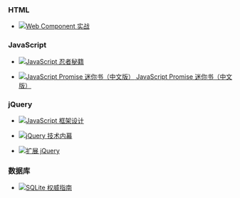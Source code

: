 ### HTML

 - [![Web Component 实战](https://img3.doubanio.com/mpic/s28333932.jpg "Web Component 实战")](https://book.douban.com/subject/26658598/)


### JavaScript

 - [![JavaScript 忍者秘籍](https://img3.doubanio.com/mpic/s28313380.jpg "JavaScript 忍者秘籍")](https://book.douban.com/subject/26638316/)

 - [![JavaScript Promise 迷你书（中文版）](http://liubin.org/promises-book/public/img/favicon.ico "JavaScript Promise 迷你书（中文版）") JavaScript Promise 迷你书（中文版）](http://liubin.org/promises-book/)


### jQuery

 - [![JavaScript 框架设计](https://img3.doubanio.com/mpic/s27256110.jpg "JavaScript 框架设计")](http://www.cnblogs.com/rubylouvre/p/3658441.html)

 - [![jQuery 技术内幕](https://img3.doubanio.com/mpic/s27215132.jpg "jQuery 技术内幕")](http://www.cnblogs.com/nuysoft/archive/2011/11/14/2248023.html)

 - [![扩展 jQuery](https://img3.doubanio.com/mpic/s27979213.jpg "扩展 jQuery")](https://book.douban.com/subject/25981334/)
 
 
 ### 数据库
 
  - [![SQLite 权威指南](https://img3.doubanio.com/mpic/s7043073.jpg "SQLite 权威指南")](https://book.douban.com/subject/7061934/)